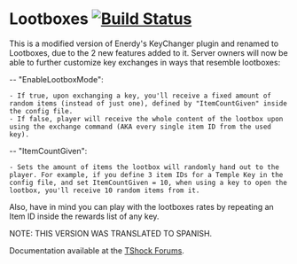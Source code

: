 Lootboxes [![Build Status](https://travis-ci.org/Enerdy/KeyChanger.svg?branch=master)](https://travis-ci.org/Enerdy/KeyChanger)
==========

This is a modified version of Enerdy's KeyChanger plugin and renamed to Lootboxes, due to the 2 new features added to it. Server owners will now be able to further customize key exchanges in ways that resemble lootboxes:

-- "EnableLootboxMode": 

    - If true, upon exchanging a key, you'll receive a fixed amount of random items (instead of just one), defined by "ItemCountGiven" inside the config file.
    - If false, player will receive the whole content of the lootbox upon using the exchange command (AKA every single item ID from the used key).
    
-- "ItemCountGiven":

    - Sets the amount of items the lootbox will randomly hand out to the player. For example, if you define 3 item IDs for a Temple Key in the config file, and set ItemCountGiven = 10, when using a key to open the lootbox, you'll receive 10 random items from it.
    
Also, have in mind you can play with the lootboxes rates by repeating an Item ID inside the rewards list of any key.

NOTE: THIS VERSION WAS TRANSLATED TO SPANISH.

Documentation available at the [TShock Forums](http://tshock.co/xf/index.php?threads/1-16-ssc-keychangerssc.2528/).

